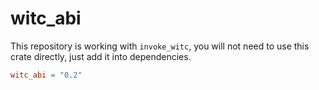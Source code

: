 # witc_abi

This repository is working with `invoke_witc`, you will not need to use this crate directly, just add it into dependencies.

```toml
witc_abi = "0.2"
```
